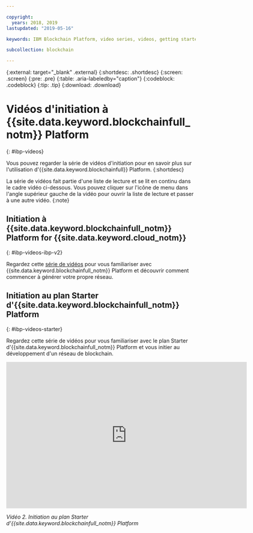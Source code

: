 ```yaml
---

copyright:
  years: 2018, 2019
lastupdated: "2019-05-16"

keywords: IBM Blockchain Platform, video series, videos, getting started videos, demo videos

subcollection: blockchain

---
```


{:external: target="_blank" .external}
{:shortdesc: .shortdesc}
{:screen: .screen}
{:pre: .pre}
{:table: .aria-labeledby="caption"}
{:codeblock: .codeblock}
{:tip: .tip}
{:download: .download}


# Vidéos d'initiation à {{site.data.keyword.blockchainfull_notm}} Platform
{: #ibp-videos}

Vous pouvez regarder la série de vidéos d'initiation pour en savoir plus sur l'utilisation d'{{site.data.keyword.blockchainfull}} Platform.
{:shortdesc}

La série de vidéos fait partie d'une liste de lecture et se lit en continu dans le cadre vidéo ci-dessous. Vous pouvez cliquer sur l'icône de menu dans l'angle supérieur gauche de la vidéo pour ouvrir la liste de lecture et passer à une autre vidéo.
{:note}

## Initiation à {{site.data.keyword.blockchainfull_notm}} Platform for {{site.data.keyword.cloud_notm}}
{: #ibp-videos-ibp-v2}

Regardez cette [série de vidéos]( http://ibm.biz/BlockchainPlatformSeries) pour vous familiariser avec {{site.data.keyword.blockchainfull_notm}} Platform et découvrir comment commencer à générer votre propre réseau.

## Initiation au plan Starter d'{{site.data.keyword.blockchainfull_notm}} Platform
{: #ibp-videos-starter}

Regardez cette série de vidéos pour vous familiariser avec le plan Starter d'{{site.data.keyword.blockchainfull_notm}} Platform et vous initier au développement d'un réseau de blockchain.

<iframe class="embed-responsive-item" id="youtubeplayer2" title="Vidéos du plan Starter" type="text/html" width="640" height="390" src="https://www.youtube.com/embed?listType=playlist&list=PL7LSy0eQMvjvBdal2mm74JlcNGMXYSGOe" frameborder="0" webkitallowfullscreen mozallowfullscreen allowfullscreen> </iframe>

*Vidéo 2. Initiation au plan Starter d'{{site.data.keyword.blockchainfull_notm}} Platform*
